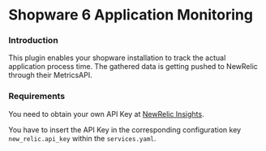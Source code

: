 # Shopware 6 Application Monitoring

### Introduction

This plugin enables your shopware installation to track the actual 
application process time. The gathered data is getting pushed to 
NewRelic through their MetricsAPI.

### Requirements

You need to obtain your own API Key at [NewRelic Insights](https://insights.eu.newrelic.com/).

You have to insert the API Key in the corresponding 
configuration key ```new_relic.api_key``` within the ```services.yaml```.
